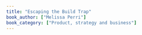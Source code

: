 ```yaml
---
title: "Escaping the Build Trap"
book_author: ["Melissa Perri"]
book_category: ["Product, strategy and business"]
---
```

